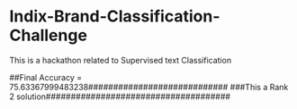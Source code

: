# Indix-Brand-Classification-Challenge
This is a hackathon related to Supervised text Classification

##Final Accuracy = 75.63367999483238############################
###This a Rank 2 solution#####################################
